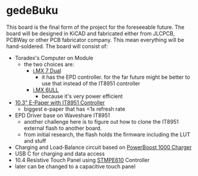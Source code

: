 # gedeBuku

This board is the final form of the project for the foreseeable future. The board will be designed in KiCAD and fabricated either from JLCPCB, PCBWay or other PCB fabricator company. This mean everything will be hand-soldered. The board will consist of:

- Toradex's Computer on Module
  - the two choices are:
    - [i.MX 7 Dual](https://www.toradex.com/computer-on-modules/colibri-arm-family/nxp-freescale-imx7)
      - it has the EPD controller. for the far future might be better to use that instead of the IT8951 controller
    - [i.MX 6ULL](https://www.toradex.com/computer-on-modules/colibri-arm-family/nxp-imx6ull)
       -   because it's very power efficient
- [10.3" E-Paper with IT8951 Controller](https://www.waveshare.com/10.3inch-e-Paper-HAT-D.htm)
  - biggest e-paper that has <1s refresh rate
- EPD Driver base on Waveshare IT8951
  - another challenge here is to figure out how to clone the IT8951 external flash to another board.
  - from initial research, the flash holds the firmware including the LUT and stuff
-  Charging and Load-Balance circuit based on  [PowerBoost 1000 Charger](https://www.adafruit.com/product/2465)
-  USB C for charging and data access
-  10.4 Resistive Touch Panel using  [STMPE610](https://www.adafruit.com/product/1571)  Controller
  - later can be changed to a capacitive touch panel